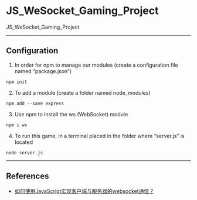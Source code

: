 # JS_WeSocket_Gaming_Project
JS_WeSocket_Gaming_Project

---
## Configuration
1. In order for npm to manage our modules (create a configuration file named “package.json”)
```
npm init
```
2. To add a module (create a folder named node_modules)
```
npm add --save express
```
3. Use npm to install the ws (WebSocket) module
```
npm i ws
```
4. To run this game, in a terminal placed in the folder where “server.js” is located
```
node server.js
```

---
## References
- [如何使用JavaScript实现客户端与服务器的websocket通信？](https://zhuanlan.zhihu.com/p/97336307)
